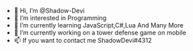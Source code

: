 - 👋 Hi, I’m @Shadow-Devi
- 👀 I’m interested in Programming
- 🌱 I’m currently learning JavaScript,C#,Lua And Many More
- 💞️ I’m currently working on a tower defense game on mobile
- 📫 If you want to contact me ShadowDevi#4312

<!---
Shadow-Devi/Shadow-Devi is a ✨ special ✨ repository because its `README.md` (this file) appears on your GitHub profile.
You can click the Preview link to take a look at your changes.
--->
